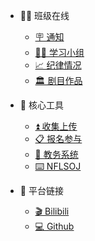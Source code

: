 
- 👩‍🏫 班级在线
  - [🪧 通知][1]
  - [👨‍🎓 学习小组][2]
  - [📈 纪律情况][10]
  - [🏛 剧目作品][9]

- 🔧 核心工具
  - [⏫ 收集上传][3]
  - [📋 报名参与][4]
  - [🏫 教务系统][5]
  - [⌨️ NFLSOJ][8]

- 🔗 平台链接
  - [🎬 Bilibili][6]
  - [💻 Github][7]

[1]:	nsonline/announcements
[2]:	nsonline/studygroups
[3]:	studytools/contentupload
[4]:	studytools/enrollment
[5]:	http://my.nfls.com.cn:10095/cas/login?service=http%3A%2F%2Fjwxt.nfls.com.cn%3A9201%2Feducation%2Fmain%2Findex
[6]:	https://m.bilibili.com/space/1668916597
[7]:	https://github.com/nflsixer
[8]:	http://www.nfls.com.cn:10443
[9]:	productions/
[10]:	nsonline/performance